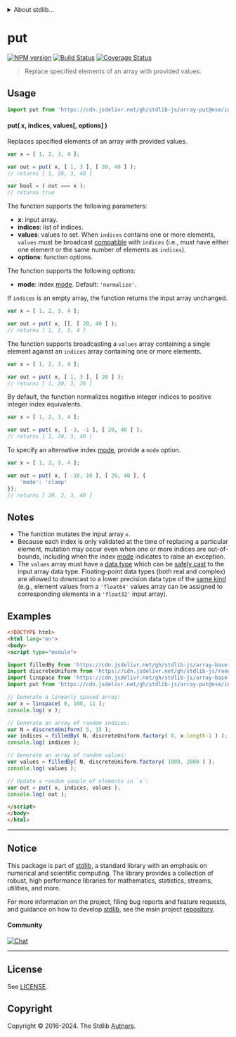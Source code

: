 <!--

@license Apache-2.0

Copyright (c) 2024 The Stdlib Authors.

Licensed under the Apache License, Version 2.0 (the "License");
you may not use this file except in compliance with the License.
You may obtain a copy of the License at

   http://www.apache.org/licenses/LICENSE-2.0

Unless required by applicable law or agreed to in writing, software
distributed under the License is distributed on an "AS IS" BASIS,
WITHOUT WARRANTIES OR CONDITIONS OF ANY KIND, either express or implied.
See the License for the specific language governing permissions and
limitations under the License.

-->


<details>
  <summary>
    About stdlib...
  </summary>
  <p>We believe in a future in which the web is a preferred environment for numerical computation. To help realize this future, we've built stdlib. stdlib is a standard library, with an emphasis on numerical and scientific computation, written in JavaScript (and C) for execution in browsers and in Node.js.</p>
  <p>The library is fully decomposable, being architected in such a way that you can swap out and mix and match APIs and functionality to cater to your exact preferences and use cases.</p>
  <p>When you use stdlib, you can be absolutely certain that you are using the most thorough, rigorous, well-written, studied, documented, tested, measured, and high-quality code out there.</p>
  <p>To join us in bringing numerical computing to the web, get started by checking us out on <a href="https://github.com/stdlib-js/stdlib">GitHub</a>, and please consider <a href="https://opencollective.com/stdlib">financially supporting stdlib</a>. We greatly appreciate your continued support!</p>
</details>

# put

[![NPM version][npm-image]][npm-url] [![Build Status][test-image]][test-url] [![Coverage Status][coverage-image]][coverage-url] <!-- [![dependencies][dependencies-image]][dependencies-url] -->

> Replace specified elements of an array with provided values.



<section class="usage">

## Usage

```javascript
import put from 'https://cdn.jsdelivr.net/gh/stdlib-js/array-put@esm/index.mjs';
```

#### put( x, indices, values\[, options] )

Replaces specified elements of an array with provided values.

```javascript
var x = [ 1, 2, 3, 4 ];

var out = put( x, [ 1, 3 ], [ 20, 40 ] );
// returns [ 1, 20, 3, 40 ]

var bool = ( out === x );
// returns true
```

The function supports the following parameters:

-   **x**: input array.
-   **indices**: list of indices.
-   **values**: values to set. When `indices` contains one or more elements, `values` must be broadcast [compatible][@stdlib/ndarray/base/broadcast-shapes] with `indices` (i.e., must have either one element or the same number of elements as `indices`).
-   **options**: function options.

The function supports the following options:

-   **mode**: index [mode][@stdlib/ndarray/base/ind]. Default: `'normalize'`.

If `indices` is an empty array, the function returns the input array unchanged.

```javascript
var x = [ 1, 2, 3, 4 ];

var out = put( x, [], [ 20, 40 ] );
// returns [ 1, 2, 3, 4 ]
```

The function supports broadcasting a `values` array containing a single element against an `indices` array containing one or more elements.

```javascript
var x = [ 1, 2, 3, 4 ];

var out = put( x, [ 1, 3 ], [ 20 ] );
// returns [ 1, 20, 3, 20 ]
```

By default, the function normalizes negative integer indices to positive integer index equivalents.

```javascript
var x = [ 1, 2, 3, 4 ];

var out = put( x, [ -3, -1 ], [ 20, 40 ] );
// returns [ 1, 20, 3, 40 ]
```

To specify an alternative index [mode][@stdlib/ndarray/base/ind], provide a `mode` option.

```javascript
var x = [ 1, 2, 3, 4 ];

var out = put( x, [ -10, 10 ], [ 20, 40 ], {
    'mode': 'clamp'
});
// returns [ 20, 2, 3, 40 ]
```

</section>

<!-- /.usage -->

<section class="notes">

## Notes

-   The function mutates the input array `x`.
-   Because each index is only validated at the time of replacing a particular element, mutation may occur even when one or more indices are out-of-bounds, including when the index [mode][@stdlib/ndarray/base/ind] indicates to raise an exception.
-   The `values` array must have a [data type][@stdlib/array/dtypes] which can be [safely cast][@stdlib/array/safe-casts] to the input array data type. Floating-point data types (both real and complex) are allowed to downcast to a lower precision data type of the [same kind][@stdlib/array/same-kind-casts] (e.g., element values from a `'float64'` values array can be assigned to corresponding elements in a `'float32'` input array).

</section>

<!-- /.notes -->

<section class="examples">

## Examples

<!-- eslint no-undef: "error" -->

```html
<!DOCTYPE html>
<html lang="en">
<body>
<script type="module">

import filledBy from 'https://cdn.jsdelivr.net/gh/stdlib-js/array-base-filled-by@esm/index.mjs';
import discreteUniform from 'https://cdn.jsdelivr.net/gh/stdlib-js/random-base-discrete-uniform@esm/index.mjs';
import linspace from 'https://cdn.jsdelivr.net/gh/stdlib-js/array-base-linspace@esm/index.mjs';
import put from 'https://cdn.jsdelivr.net/gh/stdlib-js/array-put@esm/index.mjs';

// Generate a linearly spaced array:
var x = linspace( 0, 100, 11 );
console.log( x );

// Generate an array of random indices:
var N = discreteUniform( 5, 15 );
var indices = filledBy( N, discreteUniform.factory( 0, x.length-1 ) );
console.log( indices );

// Generate an array of random values:
var values = filledBy( N, discreteUniform.factory( 1000, 2000 ) );
console.log( values );

// Update a random sample of elements in `x`:
var out = put( x, indices, values );
console.log( out );

</script>
</body>
</html>
```

</section>

<!-- /.examples -->

<!-- Section for related `stdlib` packages. Do not manually edit this section, as it is automatically populated. -->

<section class="related">

</section>

<!-- /.related -->

<!-- Section for all links. Make sure to keep an empty line after the `section` element and another before the `/section` close. -->


<section class="main-repo" >

* * *

## Notice

This package is part of [stdlib][stdlib], a standard library with an emphasis on numerical and scientific computing. The library provides a collection of robust, high performance libraries for mathematics, statistics, streams, utilities, and more.

For more information on the project, filing bug reports and feature requests, and guidance on how to develop [stdlib][stdlib], see the main project [repository][stdlib].

#### Community

[![Chat][chat-image]][chat-url]

---

## License

See [LICENSE][stdlib-license].


## Copyright

Copyright &copy; 2016-2024. The Stdlib [Authors][stdlib-authors].

</section>

<!-- /.stdlib -->

<!-- Section for all links. Make sure to keep an empty line after the `section` element and another before the `/section` close. -->

<section class="links">

[npm-image]: http://img.shields.io/npm/v/@stdlib/array-put.svg
[npm-url]: https://npmjs.org/package/@stdlib/array-put

[test-image]: https://github.com/stdlib-js/array-put/actions/workflows/test.yml/badge.svg?branch=v0.0.1
[test-url]: https://github.com/stdlib-js/array-put/actions/workflows/test.yml?query=branch:v0.0.1

[coverage-image]: https://img.shields.io/codecov/c/github/stdlib-js/array-put/main.svg
[coverage-url]: https://codecov.io/github/stdlib-js/array-put?branch=main

<!--

[dependencies-image]: https://img.shields.io/david/stdlib-js/array-put.svg
[dependencies-url]: https://david-dm.org/stdlib-js/array-put/main

-->

[chat-image]: https://img.shields.io/gitter/room/stdlib-js/stdlib.svg
[chat-url]: https://app.gitter.im/#/room/#stdlib-js_stdlib:gitter.im

[stdlib]: https://github.com/stdlib-js/stdlib

[stdlib-authors]: https://github.com/stdlib-js/stdlib/graphs/contributors

[umd]: https://github.com/umdjs/umd
[es-module]: https://developer.mozilla.org/en-US/docs/Web/JavaScript/Guide/Modules

[deno-url]: https://github.com/stdlib-js/array-put/tree/deno
[deno-readme]: https://github.com/stdlib-js/array-put/blob/deno/README.md
[umd-url]: https://github.com/stdlib-js/array-put/tree/umd
[umd-readme]: https://github.com/stdlib-js/array-put/blob/umd/README.md
[esm-url]: https://github.com/stdlib-js/array-put/tree/esm
[esm-readme]: https://github.com/stdlib-js/array-put/blob/esm/README.md
[branches-url]: https://github.com/stdlib-js/array-put/blob/main/branches.md

[stdlib-license]: https://raw.githubusercontent.com/stdlib-js/array-put/main/LICENSE

[@stdlib/ndarray/base/ind]: https://github.com/stdlib-js/ndarray-base-ind/tree/esm

[@stdlib/ndarray/base/broadcast-shapes]: https://github.com/stdlib-js/ndarray-base-broadcast-shapes/tree/esm

[@stdlib/array/dtypes]: https://github.com/stdlib-js/array-dtypes/tree/esm

[@stdlib/array/safe-casts]: https://github.com/stdlib-js/array-safe-casts/tree/esm

[@stdlib/array/same-kind-casts]: https://github.com/stdlib-js/array-same-kind-casts/tree/esm

</section>

<!-- /.links -->
